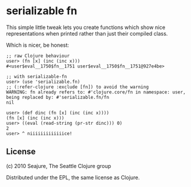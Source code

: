 # serializable fn

This simple little tweak lets you create functions which show nice
representations when printed rather than just their compiled class.

Which is nicer, be honest:

    ;; raw Clojure behaviour
    user> (fn [x] (inc (inc x)))
    #<user$eval__1750$fn__1751 user$eval__1750$fn__1751@927e4be>

    ;; with serializable-fn
    user> (use 'serializable.fn)
    ;; (:refer-clojure :exclude [fn]) to avoid the warning
    WARNING: fn already refers to: #'clojure.core/fn in namespace: user, being replaced by: #'serializable.fn/fn
    nil

    user> (def dinc (fn [x] (inc (inc x))))
    (fn [x] (inc (inc x)))
    user> ((eval (read-string (pr-str dinc))) 0)
    2
    user> ^ niiiiiiiiiiiiice!

## License

(c) 2010 Seajure, The Seattle Clojure group

Distributed under the EPL, the same license as Clojure.
